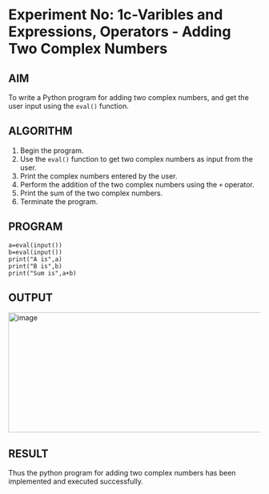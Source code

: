 # Experiment No: 1c-Varibles and Expressions, Operators - Adding Two Complex Numbers

## AIM
To write a Python program for adding two complex numbers, and get the user input using the `eval()` function.

## ALGORITHM
1. Begin the program.
2. Use the `eval()` function to get two complex numbers as input from the user.
3. Print the complex numbers entered by the user.
4. Perform the addition of the two complex numbers using the `+` operator.
5. Print the sum of the two complex numbers.
6. Terminate the program.

## PROGRAM
```
a=eval(input())
b=eval(input())
print("A is",a)
print("B is",b)
print("Sum is",a+b)
```

## OUTPUT

<img width="767" height="240" alt="image" src="https://github.com/user-attachments/assets/75d01441-dcf2-4a78-962f-5f561276f660" />



## RESULT
Thus the python program for  adding two complex numbers has been implemented and executed successfully.
